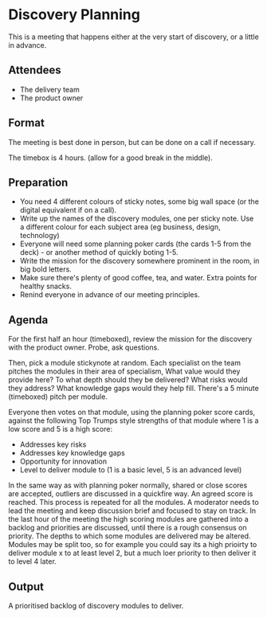 # Discovery Planning

This is a meeting that happens either at the very start of discovery, or a little in advance.

## Attendees

* The delivery team
* The product owner

## Format

The meeting is best done in person, but can be done on a call if necessary.

The timebox is 4 hours. \(allow for a good break in the middle\).

## Preparation

* You need 4 different colours of sticky notes, some big wall space \(or the digital equivalent if on a call\).
* Write up the names of the discovery modules, one per sticky note. Use a different colour for each subject area \(eg business, design, technology\)
* Everyone will need some planning poker cards \(the cards 1-5 from the deck\) - or another method of quickly boting 1-5.
* Write the mission for the discovery somewhere prominent in the room, in big bold letters.
* Make sure there's plenty of good coffee, tea, and water. Extra points for healthy snacks.
* Renind everyone in advance of our meeting principles.

## Agenda

For the first half an hour \(timeboxed\), review the mission for the discovery with the product owner. Probe, ask questions.

Then, pick a module stickynote at random. Each specialist on the team pitches the modules in their area of specialism, What value would they provide here? To what depth should they be delivered? What risks would they address? What knowledge gaps would they help fill. There's a 5 minute \(timeboxed\) pitch per module.

Everyone then votes on that module, using the planning poker score cards, against the following Top Trumps style strengths of that module where 1 is a low score and 5 is a high score:

* Addresses key risks
* Addresses key knowledge gaps
* Opportunity for innovation
* Level to deliver module to \(1 is a basic level, 5 is an advanced level\)

In the same way as with planning poker normally, shared or close scores are accepted, outliers are discussed in a quickfire way. An agreed score is reached. This process is repeated for all the modules. A moderator needs to lead the meeting and keep discussion brief and focused to stay on track. In the last hour of the meeting the high scoring modules are gathered into a backlog and priorities are discussed, until there is a rough consensus on priority. The depths to which some modules are delivered may be altered. Modules may be split too, so for example you could say its a high prioirty to deliver module x to at least level 2, but a much loer priority to then deliver it to level 4 later.

## Output

A prioritised backlog of discovery modules to deliver.

